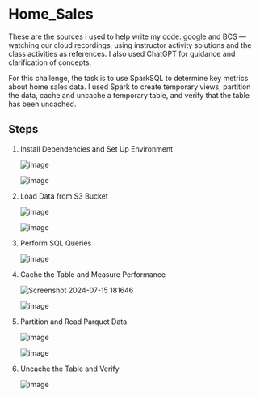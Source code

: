 # Home_Sales

These are the sources I used to help write my code: google and BCS — watching our cloud recordings, using instructor activity solutions and the class activities as references. I also used ChatGPT for guidance and clarification of concepts.

For this challenge, the task is to use SparkSQL to determine key metrics about home sales data. I used Spark to create temporary views, partition the data, cache and uncache a temporary table, and verify that the table has been uncached.

## Steps

1. Install Dependencies and Set Up Environment
   
    ![image](https://github.com/user-attachments/assets/eac04449-cdfb-4fff-a39e-be441b730c6f)

    ![image](https://github.com/user-attachments/assets/18bffb6e-be7c-467f-b8eb-7bff7fa06256)

2. Load Data from S3 Bucket

    ![image](https://github.com/user-attachments/assets/56e84141-51db-418d-aa49-e20ca982b0ad)

    ![image](https://github.com/user-attachments/assets/4373883a-53e3-4c28-8710-60f611ca173f)

3. Perform SQL Queries

    ![image](https://github.com/user-attachments/assets/9c10491a-0636-4528-82c8-67f99f1f712b)

4. Cache the Table and Measure Performance

    ![Screenshot 2024-07-15 181646](https://github.com/user-attachments/assets/97029245-f6fd-4b67-af13-82fe6c87539c)

    ![image](https://github.com/user-attachments/assets/e3042f71-c305-4ae5-96f5-4b7d2812d7aa)

5. Partition and Read Parquet Data

    ![image](https://github.com/user-attachments/assets/3a3609ca-2105-4c30-bbd5-17c4a9969d0d)

    ![image](https://github.com/user-attachments/assets/6ad247c1-c127-42fe-b05c-d68271ce0411)

6. Uncache the Table and Verify

    ![image](https://github.com/user-attachments/assets/57b64003-b08a-40bb-87ae-e05970469d8a)
